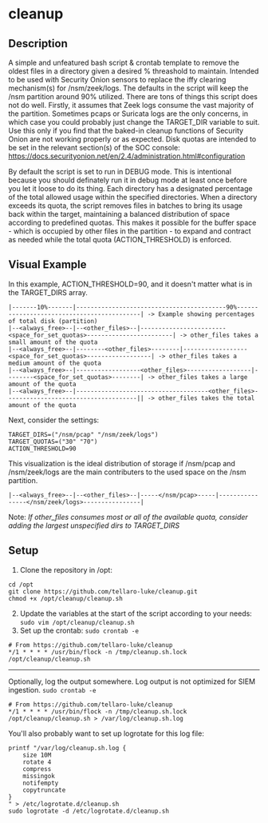 # cleanup
## Description
A simple and unfeatured bash script &amp; crontab template to remove the oldest files in a directory given a desired % threashold to maintain. Intended to be used with Security Onion sensors to replace the iffy clearing mechanism(s) for /nsm/zeek/logs. The defaults in the script will keep the /nsm partition around 90% utilized. There are tons of things this script does not do well. Firstly, it assumes that Zeek logs consume the vast majority of the partition. Sometimes pcaps or Suricata logs are the only concerns, in which case you could probably just change the TARGET_DIR variable to suit. Use this only if you find that the baked-in cleanup functions of Security Onion are not working properly or as expected. Disk quotas are intended to be set in the relevant section(s) of the SOC console: https://docs.securityonion.net/en/2.4/administration.html#configuration

By default the script is set to run in DEBUG mode. This is intentional because you should definately run it in debug mode at least once before you let it loose to do its thing. Each directory has a designated percentage of the total allowed usage within the specified directories. When a directory exceeds its quota, the script removes files in batches to bring its usage back within the target, maintaining a balanced distribution of space according to predefined quotas. This makes it possible for the buffer space - which is occupied by other files in the partition - to expand and contract as needed while the total quota (ACTION_THRESHOLD) is enforced. 

## Visual Example
In this example, ACTION_THRESHOLD=90, and it doesn't matter what is in the TARGET_DIRS array.
```
|-------10%-------|------------------------------------------90%-------------------------------------------| -> Example showing percentages of total disk (partition)
|--<always_free>--|--<other_files>--|------------------------<space_for_set_quotas>------------------------| -> other_files takes a small amount of the quota
|--<always_free>--|--------<other_files>--------|------------------<space_for_set_quotas>------------------| -> other_files takes a medium amount of the quota
|--<always_free>--|------------------<other_files>------------------|--------<space_for_set_quotas>--------| -> other_files takes a large amount of the quota
|--<always_free>--|-------------------------------------<other_files>-------------------------------------|| -> other_files takes the total amount of the quota
```
Next, consider the settings:
```
TARGET_DIRS=("/nsm/pcap" "/nsm/zeek/logs")
TARGET_QUOTAS=("30" "70")
ACTION_THRESHOLD=90
```
This visualization is the ideal distribution of storage if /nsm/pcap and /nsm/zeek/logs are the main contributers to the used space on the /nsm partition. 
```
|--<always_free>--|--<other_files>--|-----</nsm/pcap>-----|----------------</nsm/zeek/logs>----------------|
```
Note: _If other_files consumes most or all of the available quota, consider adding the largest unspecified dirs to TARGET_DIRS_

## Setup
1. Clone the repository in /opt:
```
cd /opt
git clone https://github.com/tellaro-luke/cleanup.git
chmod +x /opt/cleanup/cleanup.sh
```
2. Update the variables at the start of the script according to your needs: `sudo vim /opt/cleanup/cleanup.sh`
3. Set up the crontab: `sudo crontab -e`
```
# From https://github.com/tellaro-luke/cleanup
*/1 * * * * /usr/bin/flock -n /tmp/cleanup.sh.lock /opt/cleanup/cleanup.sh
```
---
Optionally, log the output somewhere. Log output is not optimized for SIEM ingestion. `sudo crontab -e`
```
# From https://github.com/tellaro-luke/cleanup
*/1 * * * * /usr/bin/flock -n /tmp/cleanup.sh.lock /opt/cleanup/cleanup.sh > /var/log/cleanup.sh.log
```
You'll also probably want to set up logrotate for this log file:
```
printf "/var/log/cleanup.sh.log {
    size 10M
    rotate 4
    compress
    missingok
    notifempty
    copytruncate
}
" > /etc/logrotate.d/cleanup.sh
sudo logrotate -d /etc/logrotate.d/cleanup.sh
```
